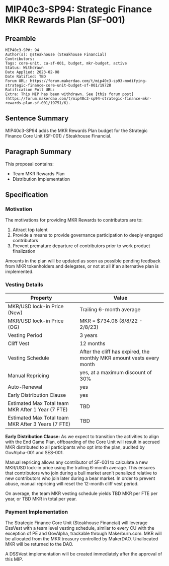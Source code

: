 # MIP40c3-SP94: Strategic Finance MKR Rewards Plan (SF-001)

## Preamble

```
MIP40c3-SP#: 94
Author(s): @steakhouse (Steakhouse Financial)
Contributors:
Tags: core-unit, cu-sf-001, budget, mkr-budget, active
Status: Withdrawn
Date Applied: 2023-02-08
Date Ratified: TBD
Forum URL: https://forum.makerdao.com/t/mip40c3-sp93-modifying-strategic-finance-core-unit-budget-sf-001/19728
Ratification Poll URL:
Extra: This MIP has been withdrawn. See [this forum post](https://forum.makerdao.com/t/mip40c3-sp94-strategic-finance-mkr-rewards-plan-sf-001/19751/6).
```

## Sentence Summary
MIP40c3-SP94 adds the MKR Rewards Plan budget for the Strategic Finance Core Unit (SF-001) / Steakhouse Financial.

## Paragraph Summary
This proposal contains:

- Team MKR Rewards Plan
- Distribution Implementation

## Specification

### Motivation
The motivations for providing MKR Rewards to contributors are to:
1. Attract top talent
2. Provide a means to provide governance participation to deeply engaged contributors
3. Prevent premature departure of contributors prior to work product finalization

Amounts in the plan will be updated as soon as possible pending feedback from MKR tokenholders and delegates, or not at all if an alternative plan is implemented.


### Vesting Details
| Property |     Value |
|----------|----------|
|MKR/USD lock-in Price (New)|Trailing 6-month average|
|MKR/USD lock-in Price (OG)|MKR = $734.08 (8/8/22 - 2/8/23)|
|Vesting Period|3 years|
|Cliff Vest|    12 months|
|Vesting Schedule|After the cliff has expired, the monthly MKR amount vests every month
|Manual Repricing|yes, at a maximum discount of 30%|
|Auto-Renewal|yes|
|Early Distribution Clause| yes
|Estimated Max Total team MKR After 1 Year (7 FTE)|TBD|
|Estimated Max Total team MKR After 3 Years (7 FTE)|TBD|

**Early Distribution Clause:** As we expect to transition the activities to align with the End Game Plan, offboarding of the Core Unit will result in accrued MKR distributed to all participants who opt into the plan, audited by GovAlpha-001 and SES-001.

Manual repricing allows any contributor of SF-001 to calculate a new MKR/USD lock-in price using the trailing 6-month average. This ensures that contributors who join during a bull market aren’t penalized relative to new contributors who join later during a bear market. In order to prevent abuse, manual repricing will reset the 12-month cliff vest period.

On average, the team MKR vesting schedule yields TBD MKR per FTE per year, or TBD MKR in total per year.

### Payment Implementation
The Strategic Finance Core Unit (Steakhouse Financial) will leverage DssVest with a team level vesting schedule, similar to every CU with the exception of PE and GovAlpha, trackable through Makerburn.com. MKR will be allocated from the MKR treasury controlled by MakerDAO. Unallocated MKR will be returned to the DAO.

A DSSVest implementation will be created immediately after the approval of this MIP.

